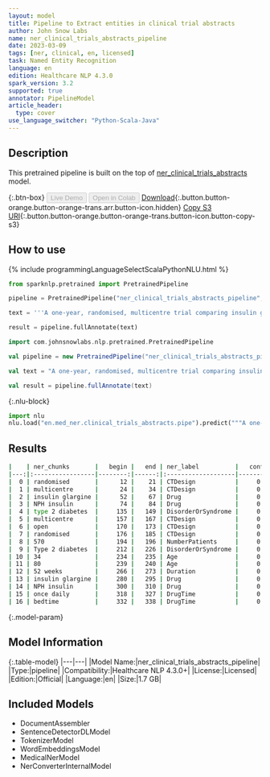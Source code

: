 ```yaml
---
layout: model
title: Pipeline to Extract entities in clinical trial abstracts
author: John Snow Labs
name: ner_clinical_trials_abstracts_pipeline
date: 2023-03-09
tags: [ner, clinical, en, licensed]
task: Named Entity Recognition
language: en
edition: Healthcare NLP 4.3.0
spark_version: 3.2
supported: true
annotator: PipelineModel
article_header:
  type: cover
use_language_switcher: "Python-Scala-Java"
---
```


## Description

This pretrained pipeline is built on the top of [ner_clinical_trials_abstracts](https://nlp.johnsnowlabs.com/2022/06/22/ner_clinical_trials_abstracts_en_3_0.html) model.

{:.btn-box}
<button class="button button-orange" disabled>Live Demo</button>
<button class="button button-orange" disabled>Open in Colab</button>
[Download](https://s3.amazonaws.com/auxdata.johnsnowlabs.com/clinical/models/ner_clinical_trials_abstracts_pipeline_en_4.3.0_3.2_1678386393248.zip){:.button.button-orange.button-orange-trans.arr.button-icon.hidden}
[Copy S3 URI](s3://auxdata.johnsnowlabs.com/clinical/models/ner_clinical_trials_abstracts_pipeline_en_4.3.0_3.2_1678386393248.zip){:.button.button-orange.button-orange-trans.button-icon.button-copy-s3}

## How to use



<div class="tabs-box" markdown="1">
{% include programmingLanguageSelectScalaPythonNLU.html %}

```python
from sparknlp.pretrained import PretrainedPipeline

pipeline = PretrainedPipeline("ner_clinical_trials_abstracts_pipeline", "en", "clinical/models")

text = '''A one-year, randomised, multicentre trial comparing insulin glargine with NPH insulin in combination with oral agents in patients with type 2 diabetes. In a multicentre, open, randomised study, 570 patients with Type 2 diabetes, aged 34 - 80 years, were treated for 52 weeks with insulin glargine or NPH insulin given once daily at bedtime.'''

result = pipeline.fullAnnotate(text)
```
```scala
import com.johnsnowlabs.nlp.pretrained.PretrainedPipeline

val pipeline = new PretrainedPipeline("ner_clinical_trials_abstracts_pipeline", "en", "clinical/models")

val text = "A one-year, randomised, multicentre trial comparing insulin glargine with NPH insulin in combination with oral agents in patients with type 2 diabetes. In a multicentre, open, randomised study, 570 patients with Type 2 diabetes, aged 34 - 80 years, were treated for 52 weeks with insulin glargine or NPH insulin given once daily at bedtime."

val result = pipeline.fullAnnotate(text)
```


{:.nlu-block}
```python
import nlu
nlu.load("en.med_ner.clinical_trials_abstracts.pipe").predict("""A one-year, randomised, multicentre trial comparing insulin glargine with NPH insulin in combination with oral agents in patients with type 2 diabetes. In a multicentre, open, randomised study, 570 patients with Type 2 diabetes, aged 34 - 80 years, were treated for 52 weeks with insulin glargine or NPH insulin given once daily at bedtime.""")
```

</div>

## Results

```bash
|    | ner_chunks       |   begin |   end | ner_label          |   confidence |
|---:|:-----------------|--------:|------:|:-------------------|-------------:|
|  0 | randomised       |      12 |    21 | CTDesign           |     0.9996   |
|  1 | multicentre      |      24 |    34 | CTDesign           |     0.9998   |
|  2 | insulin glargine |      52 |    67 | Drug               |     0.99135  |
|  3 | NPH insulin      |      74 |    84 | Drug               |     0.9687   |
|  4 | type 2 diabetes  |     135 |   149 | DisorderOrSyndrome |     0.999933 |
|  5 | multicentre      |     157 |   167 | CTDesign           |     0.9997   |
|  6 | open             |     170 |   173 | CTDesign           |     0.9988   |
|  7 | randomised       |     176 |   185 | CTDesign           |     0.9984   |
|  8 | 570              |     194 |   196 | NumberPatients     |     0.9906   |
|  9 | Type 2 diabetes  |     212 |   226 | DisorderOrSyndrome |     0.9999   |
| 10 | 34               |     234 |   235 | Age                |     0.9999   |
| 11 | 80               |     239 |   240 | Age                |     0.9931   |
| 12 | 52 weeks         |     266 |   273 | Duration           |     0.9794   |
| 13 | insulin glargine |     280 |   295 | Drug               |     0.989    |
| 14 | NPH insulin      |     300 |   310 | Drug               |     0.97955  |
| 15 | once daily       |     318 |   327 | DrugTime           |     0.999    |
| 16 | bedtime          |     332 |   338 | DrugTime           |     0.9937   |
```

{:.model-param}
## Model Information

{:.table-model}
|---|---|
|Model Name:|ner_clinical_trials_abstracts_pipeline|
|Type:|pipeline|
|Compatibility:|Healthcare NLP 4.3.0+|
|License:|Licensed|
|Edition:|Official|
|Language:|en|
|Size:|1.7 GB|

## Included Models

- DocumentAssembler
- SentenceDetectorDLModel
- TokenizerModel
- WordEmbeddingsModel
- MedicalNerModel
- NerConverterInternalModel
